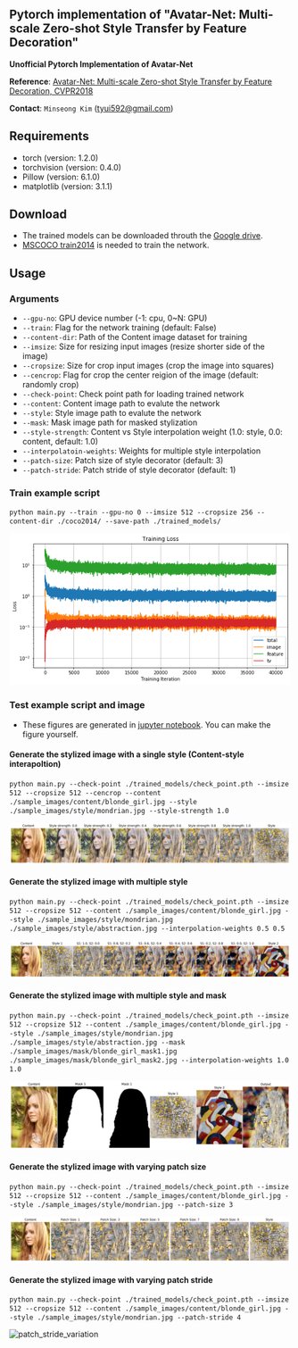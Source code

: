 Pytorch implementation of "Avatar-Net: Multi-scale Zero-shot Style Transfer by Feature Decoration"
---

**Unofficial Pytorch Implementation of Avatar-Net**

**Reference**: [Avatar-Net: Multi-scale Zero-shot Style Transfer by Feature Decoration, CVPR2018](https://arxiv.org/abs/1805.03857)

**Contact**: `Minseong Kim` (tyui592@gmail.com) 

Requirements
--
* torch (version: 1.2.0)
* torchvision (version: 0.4.0)
* Pillow (version: 6.1.0)
* matplotlib (version: 3.1.1)

Download
--
* The trained models can be downloaded throuth the [Google drive](https://drive.google.com/open?id=1PVCM0E6TrcClvrHcH1KhlyxLbpSwkYdb).
* [MSCOCO train2014](http://cocodataset.org/#download) is needed to train the network.

Usage
--

### Arguments
* `--gpu-no`: GPU device number (-1: cpu, 0~N: GPU)
* `--train`: Flag for the network training (default: False)
* `--content-dir`: Path of the Content image dataset for training
* `--imsize`: Size for resizing input images (resize shorter side of the image)
* `--cropsize`: Size for crop input images (crop the image into squares)
* `--cencrop`: Flag for crop the center reigion of the image (default: randomly crop)
* `--check-point`: Check point path for loading trained network
* `--content`: Content image path to evalute the network
* `--style`: Style image path to evalute the network
* `--mask`: Mask image path for masked stylization
* `--style-strength`: Content vs Style interpolation weight (1.0: style, 0.0: content, default: 1.0)
* `--interpolatoin-weights`: Weights for multiple style interpolation
* `--patch-size`: Patch size of style decorator (default: 3)
* `--patch-stride`: Patch stride of style decorator (default: 1)


### Train example script

```
python main.py --train --gpu-no 0 --imsize 512 --cropsize 256 --content-dir ./coco2014/ --save-path ./trained_models/
```

![training_loss](./sample_images/test_results/training_loss.png)


### Test example script and image
* These figures are generated in [jupyter notebook](Avatar-Net.ipynb). You can make the figure yourself.

#### Generate the stylized image with a single style (Content-style interapoltion)

```
python main.py --check-point ./trained_models/check_point.pth --imsize 512 --cropsize 512 --cencrop --content ./sample_images/content/blonde_girl.jpg --style ./sample_images/style/mondrian.jpg --style-strength 1.0
```

![content_style_interpolation](./sample_images/test_results/content_style_interpolation.jpg)

#### Generate the stylized image with multiple style

```
python main.py --check-point ./trained_models/check_point.pth --imsize 512 --cropsize 512 --content ./sample_images/content/blonde_girl.jpg --style ./sample_images/style/mondrian.jpg ./sample_images/style/abstraction.jpg --interpolation-weights 0.5 0.5
```

![multiple_style_interpolation](./sample_images/test_results/multiple_style_interpolation.jpg)


#### Generate the stylized image with multiple style and mask

```
python main.py --check-point ./trained_models/check_point.pth --imsize 512 --cropsize 512 --content ./sample_images/content/blonde_girl.jpg --style ./sample_images/style/mondrian.jpg ./sample_images/style/abstraction.jpg --mask ./sample_images/mask/blonde_girl_mask1.jpg ./sample_images/mask/blonde_girl_mask2.jpg --interpolation-weights 1.0 1.0
```

![masked_stylization](./sample_images/test_results/masked_stylized_image.jpg)


#### Generate the stylized image with varying patch size

```
python main.py --check-point ./trained_models/check_point.pth --imsize 512 --cropsize 512 --content ./sample_images/content/blonde_girl.jpg --style ./sample_images/style/mondrian.jpg --patch-size 3
```

![patch_size_variation](./sample_images/test_results/patch_size_variation.jpg)


#### Generate the stylized image with varying patch stride

```
python main.py --check-point ./trained_models/check_point.pth --imsize 512 --cropsize 512 --content ./sample_images/content/blonde_girl.jpg --style ./sample_images/style/mondrian.jpg --patch-stride 4
```

![patch_stride_variation](./sample_images/test_results/patch_stride_variation.jpg)


